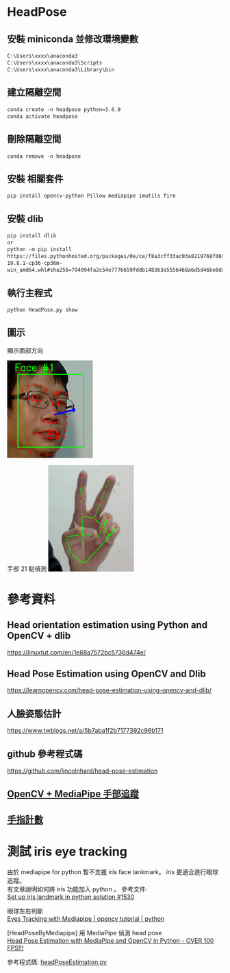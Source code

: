# HeadPose

## 安裝 miniconda 並修改環境變數
    C:\Users\xxxx\anaconda3  
    C:\Users\xxxx\anaconda3\Scripts  
    C:\Users\xxxx\anaconda3\Library\bin  

## 建立隔離空間
    conda create -n headpose python=3.6.9
    conda activate headpose

## 刪除隔離空間
    conda remove -n headpose

## 安裝 相關套件
    pip install opencv-python Pillow mediapipe imutils fire

## 安裝 dlib
    pip install dlib
    or
    python -m pip install https://files.pythonhosted.org/packages/0e/ce/f8a3cff33ac03a8219768f0694c5d703c8e037e6aba2e865f9bae22ed63c/dlib-19.8.1-cp36-cp36m-win_amd64.whl#sha256=794994fa2c54e7776659fddb148363a5556468a6d5d46be8dad311722d54bfcf

## 執行主程式
    python HeadPose.py show

## 圖示

顯示面部方向

<img src="images/Face1.png" width="200">

手部 21 點偵測
<img src="images/Hand1.png" width="200">

# 參考資料

## Head orientation estimation using Python and OpenCV + dlib
https://linuxtut.com/en/1e68a7572bc5736d474e/

## Head Pose Estimation using OpenCV and Dlib
https://learnopencv.com/head-pose-estimation-using-opencv-and-dlib/

## 人臉姿態估計
https://www.twblogs.net/a/5b7aba1f2b7177392c96b171

## github 參考程式碼
https://github.com/lincolnhard/head-pose-estimation

## <a href="https://www.youtube.com/watch?v=x4eeX7WJIuA">OpenCV + MediaPipe 手部追蹤</a>

## <a href="https://www.bilibili.com/video/BV1XA41157pK/">手指計數</a>


# 測試 iris eye tracking 

由於 mediapipe for python 暫不支援 iris face lankmark。 iris 更適合進行眼球追蹤。  
有文章說明如何將 iris 功能加入 python 。
參考文件:  
<a href="https://github.com/google/mediapipe/issues/1530"> Set up iris landmark in python solution #1530 </a>

眼球左右判斷  
<a href="https://www.youtube.com/watch?v=Y-mCtkv41rk">Eyes Tracking with Mediapipe | opencv tutorial | python</a>

[HeadPoseByMediapipe] 用 MediaPipe 偵測 head pose  
<a href="https://www.youtube.com/watch?v=-toNMaS4SeQ">Head Pose Estimation with MediaPipe and OpenCV in Python - OVER 100 FPS!!!</a>

參考程式碼:
<a href="https://github.com/niconielsen32/ComputerVision/blob/master/headPoseEstimation.py"> headPoseEstimation.py</a>
